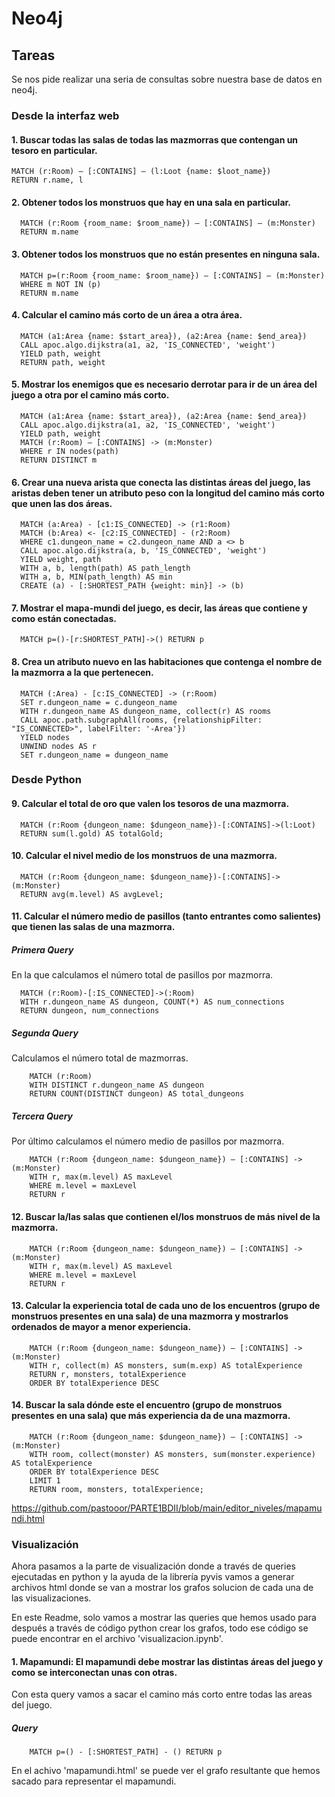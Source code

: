 # Neo4j

## Tareas
Se nos pide realizar una seria de consultas sobre nuestra base de datos en neo4j.

### Desde la interfaz web 
#### 1.	Buscar todas las salas de todas las mazmorras que contengan un tesoro en particular.
    MATCH (r:Room) – [:CONTAINS] – (l:Loot {name: $loot_name})
    RETURN r.name, l

#### 2.	Obtener todos los monstruos que hay en una sala en particular.
      MATCH (r:Room {room_name: $room_name}) – [:CONTAINS] – (m:Monster)
      RETURN m.name
  
#### 3.	Obtener todos los monstruos que no están presentes en ninguna sala.
      MATCH p=(r:Room {room_name: $room_name}) – [:CONTAINS] – (m:Monster)
      WHERE m NOT IN (p)
      RETURN m.name

#### 4.	Calcular el camino más corto de un área a otra área.
      MATCH (a1:Area {name: $start_area}), (a2:Area {name: $end_area})
      CALL apoc.algo.dijkstra(a1, a2, 'IS_CONNECTED', 'weight') 
      YIELD path, weight
      RETURN path, weight

#### 5.	Mostrar los enemigos que es necesario derrotar para ir de un área del juego a otra por el camino más corto.
      MATCH (a1:Area {name: $start_area}), (a2:Area {name: $end_area})
      CALL apoc.algo.dijkstra(a1, a2, 'IS_CONNECTED', 'weight') 
      YIELD path, weight
      MATCH (r:Room) – [:CONTAINS] -> (m:Monster)
      WHERE r IN nodes(path)
      RETURN DISTINCT m

#### 6.	Crear una nueva arista que conecta las distintas áreas del juego, las aristas deben tener un atributo peso con la longitud del camino más corto que unen las dos áreas.
      MATCH (a:Area) - [c1:IS_CONNECTED] -> (r1:Room)
      MATCH (b:Area) <- [c2:IS_CONNECTED] - (r2:Room)
      WHERE c1.dungeon_name = c2.dungeon_name AND a <> b
      CALL apoc.algo.dijkstra(a, b, 'IS_CONNECTED', 'weight') 
      YIELD weight, path
      WITH a, b, length(path) AS path_length
      WITH a, b, MIN(path_length) AS min
      CREATE (a) - [:SHORTEST_PATH {weight: min}] -> (b)

#### 7.	Mostrar el mapa-mundi del juego, es decir, las áreas que contiene y como están conectadas.
      MATCH p=()-[r:SHORTEST_PATH]->() RETURN p
#### 8.	Crea un atributo nuevo en las habitaciones que contenga el nombre de la mazmorra a la que pertenecen.
      MATCH (:Area) - [c:IS_CONNECTED] -> (r:Room)
      SET r.dungeon_name = c.dungeon_name
      WITH r.dungeon_name AS dungeon_name, collect(r) AS rooms
      CALL apoc.path.subgraphAll(rooms, {relationshipFilter: "IS_CONNECTED>", labelFilter: '-Area'})
      YIELD nodes
      UNWIND nodes AS r
      SET r.dungeon_name = dungeon_name
  
### Desde Python
#### 9.	Calcular el total de oro que valen los tesoros de una mazmorra.
      MATCH (r:Room {dungeon_name: $dungeon_name})-[:CONTAINS]->(l:Loot)
      RETURN sum(l.gold) AS totalGold;

#### 10.	Calcular el nivel medio de los monstruos de una mazmorra.
      MATCH (r:Room {dungeon_name: $dungeon_name})-[:CONTAINS]->(m:Monster)
      RETURN avg(m.level) AS avgLevel;

#### 11.	Calcular el número medio de pasillos (tanto entrantes como salientes) que tienen las salas de una mazmorra.
##### Primera Query
En la que calculamos el número total de pasillos por mazmorra.

      MATCH (r:Room)-[:IS_CONNECTED]->(:Room)
      WITH r.dungeon_name AS dungeon, COUNT(*) AS num_connections
      RETURN dungeon, num_connections
      
##### Segunda Query
Calculamos el número total de mazmorras.

        MATCH (r:Room)
        WITH DISTINCT r.dungeon_name AS dungeon
        RETURN COUNT(DISTINCT dungeon) AS total_dungeons

##### Tercera Query
Por último calculamos el número medio de pasillos por mazmorra.

        MATCH (r:Room {dungeon_name: $dungeon_name}) – [:CONTAINS] -> (m:Monster)
        WITH r, max(m.level) AS maxLevel
        WHERE m.level = maxLevel
        RETURN r

#### 12.	Buscar la/las salas que contienen el/los monstruos de más nivel de la mazmorra.
        MATCH (r:Room {dungeon_name: $dungeon_name}) – [:CONTAINS] -> (m:Monster)
        WITH r, max(m.level) AS maxLevel
        WHERE m.level = maxLevel
        RETURN r

#### 13.	Calcular la experiencia total de cada uno de los encuentros (grupo de monstruos presentes en una sala) de una mazmorra y mostrarlos ordenados de mayor a menor experiencia.
        MATCH (r:Room {dungeon_name: $dungeon_name}) – [:CONTAINS] -> (m:Monster)
        WITH r, collect(m) AS monsters, sum(m.exp) AS totalExperience
        RETURN r, monsters, totalExperience
        ORDER BY totalExperience DESC

#### 14.	Buscar la sala dónde este el encuentro (grupo de monstruos presentes en una sala) que más experiencia da de una mazmorra.
        MATCH (r:Room {dungeon_name: $dungeon_name}) – [:CONTAINS] -> (m:Monster)
        WITH room, collect(monster) AS monsters, sum(monster.experience) AS totalExperience
        ORDER BY totalExperience DESC
        LIMIT 1
        RETURN room, monsters, totalExperience;

https://github.com/pastooor/PARTE1BDII/blob/main/editor_niveles/mapamundi.html

### Visualización 
Ahora pasamos a la parte de visualización donde a través de queries ejecutadas en python y la ayuda de la librería pyvis vamos a generar archivos html donde se van a mostrar los grafos solucion de cada una de las visualizaciones. 

En este Readme, solo vamos a mostrar las queries que hemos usado para después a través de código python crear los grafos, todo ese código se puede encontrar en el archivo 'visualizacion.ipynb'.

#### 1.    Mapamundi: El mapamundi debe mostrar las distintas áreas del juego y como se interconectan unas con otras.
Con esta query vamos a sacar el camino más corto entre todas las areas del juego.

##### Query
        MATCH p=() - [:SHORTEST_PATH] - () RETURN p

En el achivo 'mapamundi.html' se puede ver el grafo resultante que hemos sacado para representar el mapamundi.



